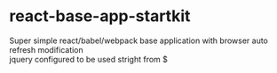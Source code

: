 # react-base-app-startkit

Super simple react/babel/webpack base application with browser auto refresh modification  
jquery configured to be used stright from $
